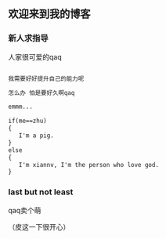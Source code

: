 ## 欢迎来到我的博客

### 新人求指导

人家很可爱的qaq

```markdown

我需要好好提升自己的能力呢

怎么办 怕是要好久啊qaq

emmm...

if(me==zhu)
{
   I'm a pig.
}
else 
{
   I'm xiannv, I'm the person who love god.
}

```

### last but not least

qaq卖个萌

（皮这一下很开心）
